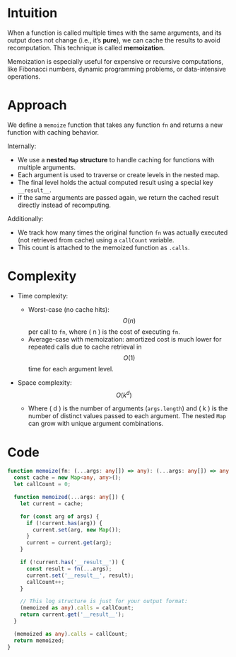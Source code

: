 # Intuition

When a function is called multiple times with the same arguments, and its output does not change (i.e., it’s **pure**), we can cache the results to avoid recomputation. This technique is called **memoization**.

Memoization is especially useful for expensive or recursive computations, like Fibonacci numbers, dynamic programming problems, or data-intensive operations.

# Approach

We define a `memoize` function that takes any function `fn` and returns a new function with caching behavior.

Internally:
- We use a **nested `Map` structure** to handle caching for functions with multiple arguments.
- Each argument is used to traverse or create levels in the nested map.
- The final level holds the actual computed result using a special key `__result__`.
- If the same arguments are passed again, we return the cached result directly instead of recomputing.

Additionally:
- We track how many times the original function `fn` was actually executed (not retrieved from cache) using a `callCount` variable.
- This count is attached to the memoized function as `.calls`.

# Complexity

- Time complexity:  
  - Worst-case (no cache hits): $$O(n)$$ per call to `fn`, where \( n \) is the cost of executing `fn`.
  - Average-case with memoization: amortized cost is much lower for repeated calls due to cache retrieval in $$O(1)$$ time for each argument level.

- Space complexity: $$O(k^d)$$  
  - Where \( d \) is the number of arguments (`args.length`) and \( k \) is the number of distinct values passed to each argument. The nested `Map` can grow with unique argument combinations.

# Code
```typescript []
function memoize(fn: (...args: any[]) => any): (...args: any[]) => any {
  const cache = new Map<any, any>();
  let callCount = 0;

  function memoized(...args: any[]) {
    let current = cache;

    for (const arg of args) {
      if (!current.has(arg)) {
        current.set(arg, new Map());
      }
      current = current.get(arg);
    }

    if (!current.has('__result__')) {
      const result = fn(...args);
      current.set('__result__', result);
      callCount++;
    }

    // This log structure is just for your output format:
    (memoized as any).calls = callCount;
    return current.get('__result__');
  }

  (memoized as any).calls = callCount;
  return memoized;
}

```